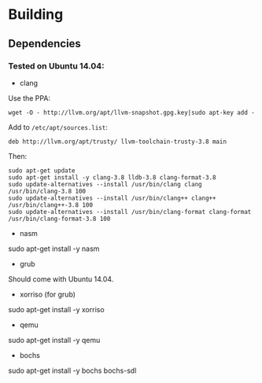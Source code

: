 Building
========

Dependencies
------------

### Tested on Ubuntu 14.04:

- clang

Use the PPA:

```
wget -O - http://llvm.org/apt/llvm-snapshot.gpg.key|sudo apt-key add -
```

Add to `/etc/apt/sources.list`:

```
deb http://llvm.org/apt/trusty/ llvm-toolchain-trusty-3.8 main
```

Then:

```
sudo apt-get update
sudo apt-get install -y clang-3.8 lldb-3.8 clang-format-3.8
sudo update-alternatives --install /usr/bin/clang clang /usr/bin/clang-3.8 100
sudo update-alternatives --install /usr/bin/clang++ clang++ /usr/bin/clang++-3.8 100
sudo update-alternatives --install /usr/bin/clang-format clang-format /usr/bin/clang-format-3.8 100
```

- nasm

sudo apt-get install -y nasm

- grub

Should come with Ubuntu 14.04.

- xorriso (for grub)

sudo apt-get install -y xorriso

- qemu

sudo apt-get install -y qemu

- bochs

sudo apt-get install -y bochs bochs-sdl

